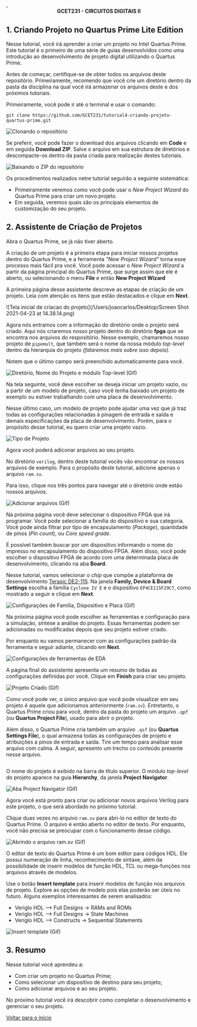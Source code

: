 <img src="https://i.loli.net/2021/04/24/IJfWhy4qZLFmBrz.jpg" style="zoom: 33%;" />

<div><center><strong>GCET231 - CIRCUITOS DIGITAIS II</strong></center></div>


## 1. Criando Projeto no Quartus Prime Lite Edition

Nesse tutorial, você irá aprender a criar um projeto no Intel Quartus Prime.  Este tutorial é o primeiro de uma série de guias desenvolvidos como uma introdução ao desenvolvimento de projeto digital utilizando o Quartus Prime.

Antes de começar, certifique-se de obter todos os arquivos deste repositório. Primeiramente, recomendo que você crie um diretório dentro da pasta da disciplina na qual você irá armazenar os arquivos deste e dos próximos tutoriais. 

Primeiramente, você pode ir até o terminal e usar o comando:

`git clone https://github.com/GCET231/tutorial4-criando-projeto-quartus-prime.git`

![Clonando o repositório](https://i.loli.net/2021/04/23/ABKdiQ8GFkjoNCl.gif)

Se preferir, você pode fazer o download dos arquivos clicando em **Code** e em seguida **Download ZIP**. Salve o arquivo em sua estrutura de diretórios e descompacte-os dentro da pasta criada para realização destes tutoriais.

![Baixando o ZIP do repositório](https://i.loli.net/2021/04/24/qaBs7xjXLlVmJUF.gif)

Os procedimentos realizados netre tutorial seguirão a seguinte sistemática:

- Primeiramente veremos como você pode usar o *New Project Wizard* do Quartus Prime para criar um novo projeto.
- Em seguida, veremos quais são os principais elementos de customização do seu projeto.

## 2. Assistente de Criação de Projetos

Abra o Quartus Prime, se já não tiver aberto.

A criação de um projeto é a primeira etapa para iniciar nossos projetos dentro do Quartus Prime, e a ferramenta *"New Project Wizard"* torna esse processo mais fácil pra você. Você pode acessar o *New Project Wizard* a partir da página principal do Quartus Prime, que surge assim que ele é aberto, ou selecionando o menu **File** e então **New Project Wizard**

A primeira página desse assistente descreve as etapas de criação de um projeto. Leia com atenção os itens que estão destacados e clique em **Next**.

![Tela inicial de criacao do projeto](/Users/joaocarlos/Desktop/Screen Shot 2021-04-23 at 14.38.14.png)

Agora nós entramos com a informação do diretório onde o projeto será criado. Aqui nós criaremos nosso projeto dentro do diretório **fpga** que se encontra nos arquivos do respositório. Nesse exemplo, chamaremos nosso projeto de `pipemult`, que também será o nome da nossa módulo *top-level* dentro da hierarquia do projeto *(falaremos mais sobre isso depois)*.

Notem que o último campo será preenchido automaticamente para você.

![Diretório, Nome do Projeto e módulo Top-level (Gif)](https://i.loli.net/2021/04/23/OS9QAJget1iM8ln.gif)

Na tela seguinte, você deve escolher se deseja iniciar um projeto vazio, ou a partir de um modelo de projeto, caso você tenha baixado um projeto de exemplo ou estiver trabalhando com uma placa de desenvolvimento.

Nesse último caso, um modelo de projeto pode ajudar uma vez que já traz todas as configurações relacionadas à pinagem de entrada e saída e demais especificações da placa de desenvolvimento. Porém, para o propósito desse tutorial, eu quero criar uma projeto vazio.

![Tipo de Projeto](https://i.loli.net/2021/04/24/GtcNbwWJRM6o4m9.png)

Agora você poderá adiconar arquivos ao seu projeto. 

No diretório `verilog`, dentro deste tutorial vocês vão encontrar os nossos arquivos de exemplo. Para o propósito deste tutorial, adicione apenas o arquivo `ram.sv`.

Para isso, clique nos três pontos para navegar até o diretório onde estão nossos arquivos.

![Adicionar arquivos (Gif)](https://i.loli.net/2021/04/24/LbuoYA4z1ITCB5t.gif)

Na próxima página você deve selecionar o dispositivo FPGA que irá programar. Você pode selecionar a família do dispositivo e sua categoria. Você pode ainda filtrar por tipo de encapsulamento (*Package*), quantidade de pinos (*Pin count*), ou *Core speed grade*.

É possível também buscar por um dispositivo informando o nome do impresso no encapsulamento do dispositivo FPGA. Além disso, você pode escolher o dispositivo FPGA de acordo com uma determinada placa de desenvolvimento, clicando na aba **Board**.

Nesse tutorial, vamos selecionar o *chip* que compõe a plataforma de desenvolvimento [Terasic DE2-115](http://www.terasic.com.tw/cgi-bin/page/archive.pl?Language=English&CategoryNo=139&No=502). Na janela **Family, Device & Board Settings** escolha a família `Cyclone IV E` e o dispositivo `EP4CE115F29C7`, como mostrado a seguir e clique em **Next**.

![Configurações de Família, Dispositivo e Placa (Gif)](https://i.loli.net/2021/04/24/xfmVHFIG9rRckKQ.gif)

Na próxima página você pode escolher as ferramentas e configuração para a simulação, síntese a análise do projeto. Essas ferramentas podem ser adicionadas ou modificadas depois que seu projeto estiver criado.

Por enquanto eu vamos permanecer com as configurações padrão da ferramenta e seguir adiante, clicando em **Next**. 

![Configurações de ferramentas de EDA](https://i.loli.net/2021/04/24/SRnYQsk59W1wTXl.png)

A página final do assistente apresenta um resumo de todas as configurações definidas por você. Clique em **Finish** para criar seu projeto.

![Projeto Criado (Gif)](https://i.loli.net/2021/04/24/Y2AibaCyGEqVvJn.gif)

Como você pode ver, o único arquivo que você pode visualizar em seu projeto é aquele que adicionamos anteriormente (`ram.sv`). Entretanto, o Quartus Prime criou para você, dentro da pasta do projeto um arquivo `.qpf` (ou **Quartus Project File**), usado para abrir o projeto.

Além disso, o Quartus Prime cria também um arquivo `.qsf` (ou **Quartus Settings File**), o qual armazena todas as configurações de projeto e atribuições a pinos de entrada e saída. Tire um tempo para analisar esse arquivo com calma. A seguir, apresento um trecho co conteúdo presente nesse arquivo.

```tcl

```

O nome do projeto é exibido na barra de título superior. O módulo *top-level* do projeto aparece na guia **Hierarchy**, da janela **Project Navigator**.

![Aba Project Navigator (Gif)](https://i.loli.net/2021/04/24/8DPETpLHytlIkS7.gif)

Agora você está pronto para criar ou adicionar novos arquivos Verilog para este projeto, o que será abordado no próximo tutorial.

Clique duas vezes no arquivo `ram.sv` para abri-lo no editor de texto do Quartus Prime. O arquivo é então aberto no editor de texto. Por enquanto, você não precisa se preocupar com o funcionamento desse código.

![Abrindo o arquivo ram.sv (Gif)](https://i.loli.net/2021/04/24/j2lrTukVJx7DEeH.gif)

O editor de texto do Quartus Prime é um bom editor para códigos HDL. Ele possui numeração de linha, reconhecimento de sintaxe, além da possibilidade de inserir modelos de função HDL, TCL ou mega-funções nos arquivos através de modelos.

Use o botão **Insert template** para inserir modelos de função nos arquivos de projeto. Explore as opções de modelo pois elas poderão ser úteis no futuro. Alguns exemplos interessantes de serem analisados:

- Veriglo HDL --> Full Designs -> RAMs and ROMs
- Veriglo HDL --> Full Designs -> State Machines
- Veriglo HDL --> Constructs -> Sequential Statements

![Insert template (Gif)](https://i.loli.net/2021/04/24/9Qb6WM8mOKBgrjf.gif)

## 3. Resumo

Nesse tutorial você aprendeu a:

- Com criar um projeto no Quartus Prime;
- Como selecionar um dispositivo de destino para seu projeto;
- Como adicionar arquivos e ao seu projeto.

No próximo tutorial você irá descobrir como completar o desenvolvimento e gerenciar o seu projeto.

<a href="#top">Voltar para o início</a>





